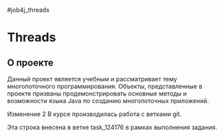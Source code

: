 #job4j_threads

# Threads
## О проекте

Данный проект является учебным и рассматривает тему многопоточного программирования.
Объекты, представленные в проекте призваны продемонстрировать основные методы и возможности
языка Java по созданию многопоточных приложений.

Изменение 2
В курсе производилась работа с ветками git.

Эта строка внесена в ветке task_124176 в рамках выполнения задания.


